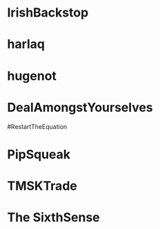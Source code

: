 # IrishBackstop
# harlaq
# hugenot
# DealAmongstYourselves
#RestartTheEquation
# PipSqueak
# TMSKTrade
# The SixthSense
